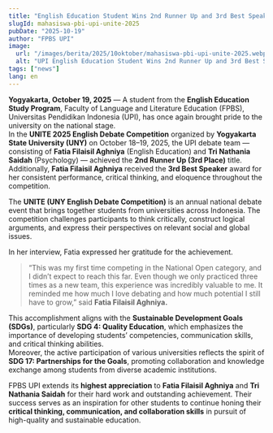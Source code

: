 ```yaml
---
title: "English Education Student Wins 2nd Runner Up and 3rd Best Speaker at UNITE 2025 English Debate Competition at Yogyakarta State University"
slugId: mahasiswa-pbi-upi-unite-2025
pubDate: "2025-10-19"
author: "FPBS UPI"
image:
  url: "/images/berita/2025/10oktober/mahasiswa-pbi-upi-unite-2025.webp"
  alt: "UPI English Education Student Wins 2nd Runner Up and 3rd Best Speaker at UNITE 2025"
tags: ["news"]
lang: en
---
```


**Yogyakarta, October 19, 2025** — A student from the **English Education Study Program**, Faculty of Language and Literature Education (FPBS), Universitas Pendidikan Indonesia (UPI), has once again brought pride to the university on the national stage.  
In the **UNITE 2025 English Debate Competition** organized by **Yogyakarta State University (UNY)** on October 18–19, 2025, the UPI debate team — consisting of **Fatia Filaisil Aghniya** (English Education) and **Tri Nathania Saidah** (Psychology) — achieved the **2nd Runner Up (3rd Place)** title.  
Additionally, **Fatia Filaisil Aghniya** received the **3rd Best Speaker** award for her consistent performance, critical thinking, and eloquence throughout the competition.  

The **UNITE (UNY English Debate Competition)** is an annual national debate event that brings together students from universities across Indonesia. The competition challenges participants to think critically, construct logical arguments, and express their perspectives on relevant social and global issues.  

In her interview, Fatia expressed her gratitude for the achievement.  
> “This was my first time competing in the National Open category, and I didn’t expect to reach this far. Even though we only practiced three times as a new team, this experience was incredibly valuable to me. It reminded me how much I love debating and how much potential I still have to grow,” said **Fatia Filaisil Aghniya.**

This accomplishment aligns with the **Sustainable Development Goals (SDGs)**, particularly **SDG 4: Quality Education**, which emphasizes the importance of developing students’ competencies, communication skills, and critical thinking abilities.  
Moreover, the active participation of various universities reflects the spirit of **SDG 17: Partnerships for the Goals**, promoting collaboration and knowledge exchange among students from diverse academic institutions.  

FPBS UPI extends its **highest appreciation** to **Fatia Filaisil Aghniya** and **Tri Nathania Saidah** for their hard work and outstanding achievement. Their success serves as an inspiration for other students to continue honing their **critical thinking, communication, and collaboration skills** in pursuit of high-quality and sustainable education.
